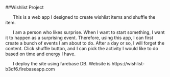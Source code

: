 ##Wishlist Project
<p>&nbsp;&nbsp;&nbsp;&nbsp;&nbsp;&nbsp;This is a web app I designed to create wishlist items and shuffle the item.</p>
<p>&nbsp;&nbsp;&nbsp;&nbsp;&nbsp;&nbsp;I am a person who likes surprise. When I want to start something, I want it to happen as a surprising event. Therefore, using this app, I can first create a bunch of events I am about to do. After a day or so, I will forget the content. Click shuffle button, and I can pick the activity I would like to do based on time and energy I have.</p>
<p>&nbsp;&nbsp;&nbsp;&nbsp;&nbsp;&nbsp;I deploy the site using farebase DB. Website is https://wishlist-b3df6.firebaseapp.com</p>

